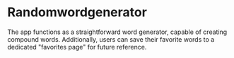 # Randomwordgenerator

The app functions as a straightforward word generator, capable of creating compound words. Additionally, users can save their favorite words to a dedicated "favorites page" for future reference.
